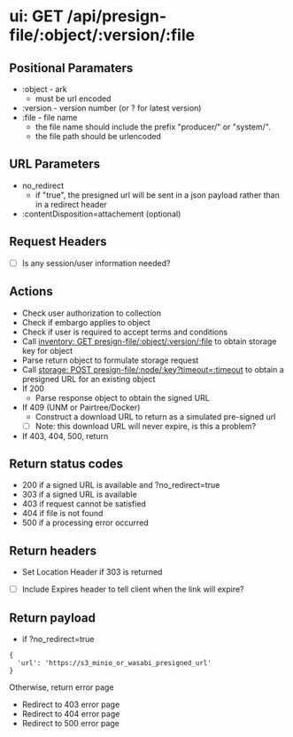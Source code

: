 # ui: GET /api/presign-file/:object/:version/:file

## Positional Paramaters
- :object - ark
  - must be url encoded
- :version - version number (or ? for latest version)
- :file - file name
  - the file name should include the prefix "producer/" or "system/".
  - the file path should be urlencoded

## URL Parameters

- no_redirect
  - if "true", the presigned url will be sent in a json payload rather than in a redirect header
- :contentDisposition=attachement (optional)

## Request Headers

- [ ] Is any session/user information needed?

## Actions

- Check user authorization to collection
- Check if embargo applies to object
- Check if user is required to accept terms and conditions
- Call [inventory: GET presign-file/:object/:version/:file](../inventory/presign-file.md) to obtain storage key for object
- Parse return object to formulate storage request
- Call [storage: POST presign-file/:node/:key?timeout=:timeout](../storage/presign-file.md) to obtain a presigned URL for an existing object
- If 200
  - Parse response object to obtain the signed URL
- If 409 (UNM or Pairtree/Docker)
  - Construct a download URL to return as a simulated pre-signed url
  - [ ] Note: this download URL will never expire, is this a problem?
- If 403, 404, 500, return


## Return status codes

- 200 if a signed URL is available and ?no_redirect=true
- 303 if a signed URL is available
- 403 if request cannot be satisfied
- 404 if file is not found
- 500 if a processing error occurred

## Return headers

- Set Location Header if 303 is returned
- [ ] Include Expires header to tell client when the link will expire?

## Return payload

- if ?no_redirect=true
```
{
  'url': 'https://s3_minio_or_wasabi_presigned_url'
}
```

Otherwise, return error page

- Redirect to 403 error page
- Redirect to 404 error page
- Redirect to 500 error page
